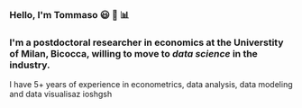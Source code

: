 ### Hello, I'm Tommaso :smiley: :rainbow: :bar_chart:

### I'm a postdoctoral researcher in economics at the Universtity of Milan, Bicocca, willing to move to ***data science*** in the industry.




I have 5+ years of experience in econometrics, data analysis, data modeling and data visualisaz
 ioshgsh
<!--
**tommella90/tommella90** is a ✨ _special_ ✨ repository because its `README.md` (this file) appears on your GitHub profile.

Here are some ideas to get you started:
- 🔭 I’m currently working on ...
- 🌱 I’m currently learning ...
- 👯 I’m looking to collaborate on ...
- 🤔 I’m looking for help with ...
- 💬 Ask me about ...
- 📫 How to reach me: ...
- 😄 Pronouns: ...
- ⚡ Fun fact: ...
-->
